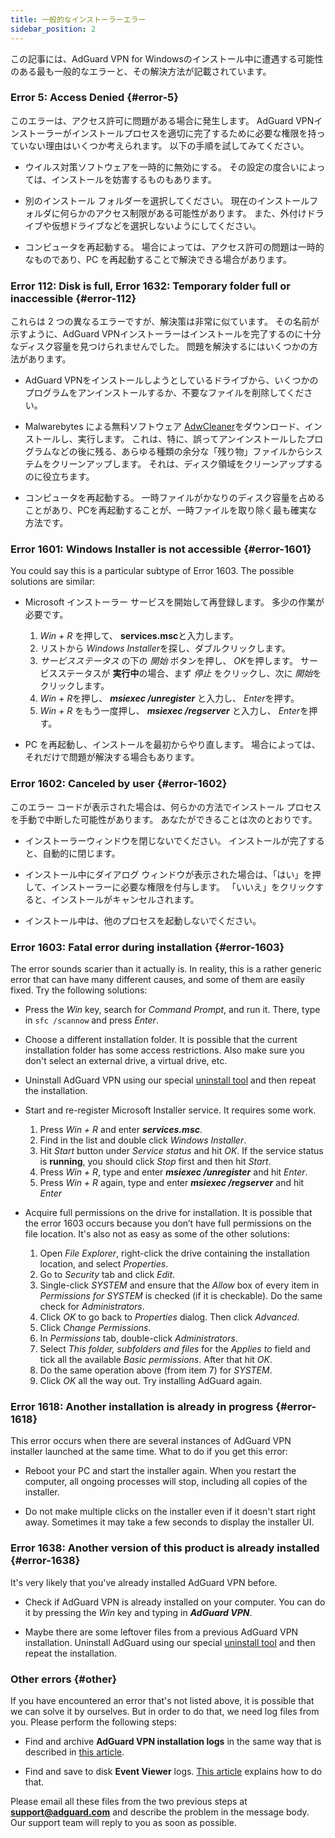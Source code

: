 ```yaml
---
title: 一般的なインストーラーエラー
sidebar_position: 2
---
```


この記事には、AdGuard VPN for Windowsのインストール中に遭遇する可能性のある最も一般的なエラーと、その解決方法が記載されています。

### Error 5: Access Denied {#error-5}

このエラーは、アクセス許可に問題がある場合に発生します。 AdGuard VPNインストーラーがインストールプロセスを適切に完了するために必要な権限を持っていない理由はいくつか考えられます。 以下の手順を試してみてください。

- ウイルス対策ソフトウェアを一時的に無効にする。 その設定の度合いによっては、インストールを妨害するものもあります。

- 別のインストール フォルダーを選択してください。 現在のインストールフォルダに何らかのアクセス制限がある可能性があります。 また、外付けドライブや仮想ドライブなどを選択しないようにしてください。

- コンピュータを再起動する。 場合によっては、アクセス許可の問題は一時的なものであり、PC を再起動することで解決できる場合があります。

### Error 112: Disk is full, Error 1632: Temporary folder full or inaccessible {#error-112}

これらは 2 つの異なるエラーですが、解決策は非常に似ています。 その名前が示すように、AdGuard VPNインストーラーはインストールを完了するのに十分なディスク容量を見つけられませんでした。 問題を解決するにはいくつかの方法があります。

- AdGuard VPNをインストールしようとしているドライブから、いくつかのプログラムをアンインストールするか、不要なファイルを削除してください。

- Malwarebytes による無料ソフトウェア [AdwCleaner](http://www.bleepingcomputer.com/download/adwcleaner/)をダウンロード、インストールし、実行します。 これは、特に、誤ってアンインストールしたプログラムなどの後に残る、あらゆる種類の余分な「残り物」ファイルからシステムをクリーンアップします。 それは、ディスク領域をクリーンアップするのに役立ちます。

- コンピュータを再起動する。 一時ファイルがかなりのディスク容量を占めることがあり、PCを再起動することが、一時ファイルを取り除く最も確実な方法です。

### Error 1601: Windows Installer is not accessible {#error-1601}

You could say this is a particular subtype of Error 1603. The possible solutions are similar:

- Microsoft インストーラー サービスを開始して再登録します。 多少の作業が必要です。

    1. *Win + R* を押して、 **services.msc**と入力します。
    1. リストから *Windows Installer*を探し、ダブルクリックします。
    1. *サービスステータス* の下の *開始* ボタンを押し、 *OK*を押します。 サービスステータスが **実行中**の場合、まず *停止* をクリックし、次に *開始*をクリックします。
    1. *Win + R*を押し、 ***msiexec /unregister*** と入力し、 *Enter*を押す。
    1. *Win + R* をもう一度押し、 ***msiexec /regserver*** と入力し、 *Enter*を押す。

- PC を再起動し、インストールを最初からやり直します。 場合によっては、それだけで問題が解決する場合もあります。

### Error 1602: Canceled by user {#error-1602}

このエラー コードが表示された場合は、何らかの方法でインストール プロセスを手動で中断した可能性があります。 あなたができることは次のとおりです。

- インストーラーウィンドウを閉じないでください。 インストールが完了すると、自動的に閉じます。

- インストール中にダイアログ ウィンドウが表示された場合は、「はい」を押して、インストーラーに必要な権限を付与します。 「いいえ」をクリックすると、インストールがキャンセルされます。

- インストール中は、他のプロセスを起動しないでください。

### Error 1603: Fatal error during installation {#error-1603}

The error sounds scarier than it actually is. In reality, this is a rather generic error that can have many different causes, and some of them are easily fixed. Try the following solutions:

- Press the *Win* key, search for *Command Prompt*, and run it. There, type in `sfc /scannow` and press *Enter*.

- Choose a different installation folder. It is possible that the current installation folder has some access restrictions. Also make sure you don't select an external drive, a virtual drive, etc.

- Uninstall AdGuard VPN using our special [uninstall tool](/adguard-vpn-for-windows/installation#advanced) and then repeat the installation.

- Start and re-register Microsoft Installer service. It requires some work.

    1. Press *Win + R* and enter ***services.msc***.
    1. Find in the list and double click *Windows Installer*.
    1. Hit *Start* button under *Service status* and hit *OK*. If the service status is **running**, you should click *Stop* first and then hit *Start*.
    1. Press *Win + R*, type and enter ***msiexec /unregister*** and hit *Enter*.
    1. Press *Win + R* again, type and enter ***msiexec /regserver*** and hit *Enter*

- Acquire full permissions on the drive for installation. It is possible that the error 1603 occurs because you don’t have full permissions on the file location. It's also not as easy as some of the other solutions:

    1. Open *File Explorer*, right-click the drive containing the installation location, and select *Properties*.
    1. Go to *Security* tab and click *Edit*.
    1. Single-click *SYSTEM* and ensure that the *Allow* box of every item in *Permissions for SYSTEM* is checked (if it is checkable). Do the same check for *Administrators*.
    1. Click *OK* to go back to *Properties* dialog. Then click *Advanced*.
    1. Click *Change Permissions*.
    1. In *Permissions* tab, double-click *Administrators*.
    1. Select *This folder, subfolders and files* for the *Applies to* field and tick all the available *Basic permissions*. After that hit *OK*.
    1. Do the same operation above (from item 7) for *SYSTEM*.
    1. Click *OK* all the way out. Try installing AdGuard again.

### Error 1618: Another installation is already in progress {#error-1618}

This error occurs when there are several instances of AdGuard VPN installer launched at the same time. What to do if you get this error:

- Reboot your PC and start the installer again. When you restart the computer, all ongoing processes will stop, including all copies of the installer.

- Do not make multiple clicks on the installer even if it doesn't start right away. Sometimes it may take a few seconds to display the installer UI.

### Error 1638: Another version of this product is already installed {#error-1638}

It's very likely that you've already installed AdGuard VPN before.

- Check if AdGuard VPN is already installed on your computer. You can do it by pressing the *Win* key and typing in ***AdGuard VPN***.

- Maybe there are some leftover files from a previous AdGuard VPN installation. Uninstall AdGuard using our special [uninstall tool](/adguard-vpn-for-windows/installation#advanced) and then repeat the installation.

### Other errors {#other}

If you have encountered an error that's not listed above, it is possible that we can solve it by ourselves. But in order to do that, we need log files from you. Please perform the following steps:

- Find and archive **AdGuard VPN installation logs** in the same way that is described in [this article](https://adguard.com/kb/adguard-for-windows/solving-problems/installation-logs/).

- Find and save to disk **Event Viewer** logs. [This article](https://adguard.com/kb/adguard-for-windows/solving-problems/system-logs/) explains how to do that.

Please email all these files from the two previous steps at **support@adguard.com** and describe the problem in the message body. Our support team will reply to you as soon as possible.
